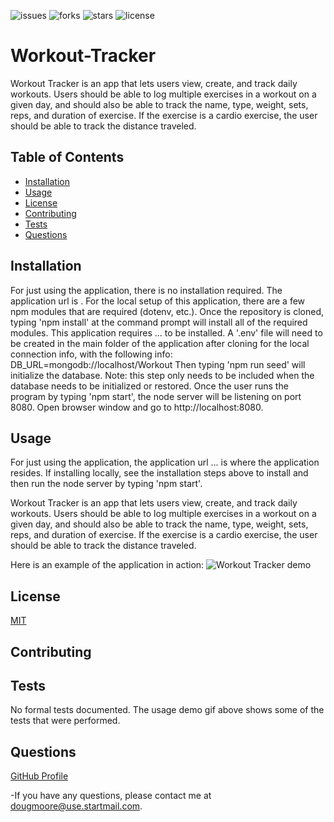 ![issues](https://img.shields.io/github/issues/AllAroundD/Workout-Tracker) ![forks](https://img.shields.io/github/forks/AllAroundD/Workout-Tracker) ![stars](https://img.shields.io/github/stars/AllAroundD/Workout-Tracker) ![license](https://img.shields.io/github/license/AllAroundD/Workout-Tracker)


# Workout-Tracker
Workout Tracker is an app that lets users view, create, and track daily workouts. Users should be able to log multiple exercises in a workout on a given day, and should also be able to track the name, type, weight, sets, reps, and duration of exercise. If the exercise is a cardio exercise, the user should be able to track the distance traveled.

## Table of Contents
  - [Installation](#Installation)
  - [Usage](#Usage)
  - [License](#License)
  - [Contributing](#Contributing)
  - [Tests](#Tests)
  - [Questions](#Questions)

## Installation
  For just using the application, there is no installation required. The application url is .
  For the local setup of this application, there are a few npm modules that are required (dotenv, etc.). Once the repository is cloned, typing 'npm install' at the command prompt will install all of the required modules.
  This application requires ... to be installed.
  A '.env' file will need to be created in the main folder of the application after cloning for the local connection info, with the following info:
    DB_URL=mongodb://localhost/Workout
  Then typing 'npm run seed' will initialize the database. Note: this step only needs to be included when the database needs to be initialized or restored.
  Once the user runs the program by typing 'npm start', the node server will be listening on port 8080.
  Open browser window and go to http://localhost:8080.

## Usage
  For just using the application, the application url ... is where the application resides.
  If installing locally, see the installation steps above to install and then run the node server by typing 'npm start'.

  Workout Tracker is an app that lets users view, create, and track daily workouts. Users should be able to log multiple exercises in a workout on a given day, and should also be able to track the name, type, weight, sets, reps, and duration of exercise. If the exercise is a cardio exercise, the user should be able to track the distance traveled.

Here is an example of the application in action:
![Workout Tracker demo](./public/assets/img/Workout-Tracker-demo.gif)

## License
  [MIT](LICENSE)

## Contributing
  

## Tests
  No formal tests documented. The usage demo gif above shows some of the tests that were performed.

## Questions

[GitHub Profile](https://github.com/AllAroundD/)

-If you have any questions, please contact me at [dougmoore@use.startmail.com](mailto:dougmoore@use.startmail.com?subject=[GitHub]%20Source%20Question).
